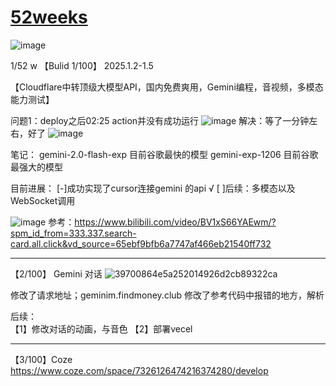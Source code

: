 # [52weeks](https://github.com/QiYongchuan/MyGitBlog/issues/113)

![image](https://github.com/user-attachments/assets/be1db3ec-8a58-4ba7-bf8e-fbda756750cf)


1/52 w
【Bulid 1/100】
2025.1.2-1.5

【Cloudflare中转顶级大模型API，国内免费爽用，Gemini编程，音视频，多模态能力测试】

问题1：deploy之后02:25  action并没有成功运行
![image](https://github.com/user-attachments/assets/9d1435a5-88c9-4b45-8fb0-4c10dd9f7619)
解决：等了一分钟左右，好了
![image](https://github.com/user-attachments/assets/185a3ddc-10ea-4859-bde1-18dad075fe95)

笔记：
gemini-2.0-flash-exp 目前谷歌最快的模型
gemini-exp-1206 目前谷歌最强大的模型

目前进展：
[-]成功实现了cursor连接gemini 的api √ 
 [ ]后续：多模态以及WebSocket调用            
 
![image](https://github.com/user-attachments/assets/7f97c931-be67-480a-922f-15deb16e0c94)
参考：https://www.bilibili.com/video/BV1xS66YAEwm/?spm_id_from=333.337.search-card.all.click&vd_source=65ebf9bfb6a7747af466eb21540ff732



---

【2/100】
Gemini  对话
![39700864e5a252014926d2cb89322ca](https://github.com/user-attachments/assets/c609468d-03af-41be-aebc-cba04c1858db)

修改了请求地址；geminim.findmoney.club
修改了参考代码中报错的地方，解析

后续：  
【1】修改对话的动画，与音色
【2】部署vecel

---

【3/100】Coze
https://www.coze.com/space/7326126474216374280/develop